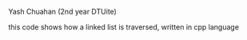 Yash Chuahan (2nd year DTUite)

this  code shows how a linked list is traversed, written in cpp language